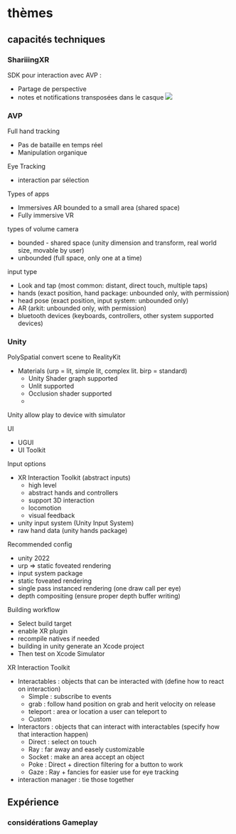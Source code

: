 # thèmes
## capacités techniques

### ShariiingXR

SDK pour interaction avec AVP :
- Partage de perspective
- notes et notifications transposées dans le casque
![](Pasted%20image%2020241211103951.png)

### AVP
Full hand tracking 
- Pas de bataille en temps réel
- Manipulation organique

Eye Tracking
- interaction par sélection

Types of apps
- Immersives AR bounded to a small area (shared space)
- Fully immersive VR 

types of volume camera
- bounded - shared space (unity dimension and transform, real world size, movable by user)
- unbounded (full space, only one at a time)

input type
- Look and tap (most common: distant, direct touch, multiple taps)
- hands (exact position, hand package: unbounded only, with permission)
- head pose (exact position, input system: unbounded only)
- AR (arkit: unbounded only, with permission)
- bluetooth devices (keyboards, controllers, other system supported devices)
### Unity
PolySpatial convert scene to RealityKit
- Materials (urp  = lit, simple lit, complex lit. birp = standard)
	- Unity Shader graph supported
	- Unlit supported
	- Occlusion shader supported
	- 
Unity allow play to device with simulator

UI
- UGUI
- UI Toolkit

Input options
- XR Interaction Toolkit (abstract inputs)
	- high level
	- abstract hands and controllers
	- support 3D interaction
	- locomotion
	- visual feedback
- unity input system (Unity Input System)
- raw hand data (unity hands package)


Recommended config 
- unity 2022
- urp ⇒ static foveated rendering
- input system package
- static foveated rendering
- single pass instanced rendering (one draw call per eye)
- depth compositing (ensure proper depth buffer writing)

Building workflow
- Select build target
- enable XR plugin
- recompile natives if needed
- building in unity generate an Xcode project
- Then test on Xcode Simulator

XR Interaction Toolkit
- Interactables : objects that can be interacted with (define how to react on interaction)
	- Simple : subscribe to events
	- grab : follow hand position on grab and herit velocity on release
	- teleport : area or location a user can teleport to
	- Custom
- Interactors : objects that can interact with interactables (specify how that interaction happen)
	- Direct : select on touch
	- Ray : far away and easely customizable
	- Socket : make an area accept an object
	- Poke : Direct + direction filtering for a button to work
	- Gaze : Ray + fancies for easier use for eye tracking
- interaction manager : tie those together
## Expérience

### considérations Gameplay


